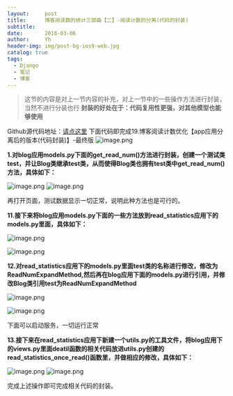 ```yaml
---
layout:     post
title:      博客阅读数的统计三部曲【二】-阅读计数的分离(代码的封装)
subtitle:   
date:       2018-03-06
author:     Yh
header-img: img/post-bg-ios9-web.jpg
catalog: true
tags:
  - Django
  - 笔记
  - 博客
---
```



>这节的内容是对上一节内容的补充，对上一节中的一些操作方法进行封装，当然不进行分装也行
**封装的好处在于：代码复用性更强，对其他模型也能够使用**

Github源代码地址：[请点这里](https://github.com/yhxt/django2.0-code/tree/master/19.%E5%8D%9A%E5%AE%A2%E9%98%85%E8%AF%BB%E8%AE%A1%E6%95%B0%E4%BC%98%E5%8C%96%E3%80%90app%E5%BA%94%E7%94%A8%E5%88%86%E7%A6%BB%E5%90%8E%E7%9A%84%E7%89%88%E6%9C%AC(%E4%BB%A3%E7%A0%81%E5%B0%81%E8%A3%85)%E3%80%91-%E6%9C%80%E7%BB%88%E7%89%88)
下面代码即完成19.博客阅读计数优化【app应用分离后的版本(代码封装)】-最终版
![image.png](http://upload-images.jianshu.io/upload_images/545178-77d4f5912ac4fb06.png?imageMogr2/auto-orient/strip%7CimageView2/2/w/1240)

**1.对blog应用models.py下面的get_read_num()方法进行封装，创建一个测试类test，并让Blog类继承test类，从而使得Blog类也拥有test类中get_read_num()方法，具体如下：**

![image.png](http://upload-images.jianshu.io/upload_images/545178-16a48b53c5bc098d.png?imageMogr2/auto-orient/strip%7CimageView2/2/w/1240)
![image.png](http://upload-images.jianshu.io/upload_images/545178-78c8750338a72e39.png?imageMogr2/auto-orient/strip%7CimageView2/2/w/1240)


再打开页面，测试数据显示一切正常，说明此种方法也是可行的。

**11.接下来将blog应用models.py下面的一些方法放到read_statistics应用下的models.py里面，具体如下：**

![image.png](http://upload-images.jianshu.io/upload_images/545178-adca1add8ee9e9f7.png?imageMogr2/auto-orient/strip%7CimageView2/2/w/1240)

![image.png](http://upload-images.jianshu.io/upload_images/545178-7cb37ac61936cf45.png?imageMogr2/auto-orient/strip%7CimageView2/2/w/1240)

**12.对read_statistics应用下的models.py里面test类的名称进行修改，修改为ReadNumExpandMethod,然后再在blog应用下面的models.py进行引用，并修改Blog类引用test为ReadNumExpandMethod**

![image.png](http://upload-images.jianshu.io/upload_images/545178-1ec47c9dfb30a91f.png?imageMogr2/auto-orient/strip%7CimageView2/2/w/1240)


![image.png](http://upload-images.jianshu.io/upload_images/545178-76264f773807e72c.png?imageMogr2/auto-orient/strip%7CimageView2/2/w/1240)

下面可以启动服务，一切运行正常

**13.接下来在read_statistics应用下新建一个utils.py的工具文件，将blog应用下的views.py里面deatil函数的相关代码放进utils.py创建的read_statistics_once_read()函数里，并做相应的修改，具体如下：**

![image.png](http://upload-images.jianshu.io/upload_images/545178-35a1b8b6935193ba.png?imageMogr2/auto-orient/strip%7CimageView2/2/w/1240)
![image.png](http://upload-images.jianshu.io/upload_images/545178-81f19e0f6ffd7d97.png?imageMogr2/auto-orient/strip%7CimageView2/2/w/1240)

完成上述操作即可完成相关代码的封装。

